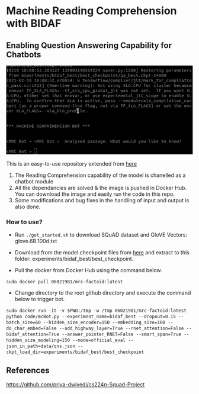# Machine Reading Comprehension with BIDAF 

## Enabling Question Answering Capability for Chatbots


<p align="center">
    <img src="https://github.com/AdroitAnandAI/Question-Answering-MRC-with-AI/blob/main/mcBot.gif">
</p>

This is an easy-to-use repository extended from [here](https://github.com/priya-dwivedi/cs224n-Squad-Project)

1) The Reading Comprehension capability of the model is chanelled as a chatbot module
2) All the dependancies are solved & the image is pushed in Docker Hub. You can download the image and easily run the code in this repo.
3) Some modifications and bug fixes in the handling of input and output is also done.


### How to use?


* Run ```./get_started.sh```  to download SQuAD dataset and GloVE Vectors: glove.6B.100d.txt

* Download from the model checkpoint files from [here](https://drive.google.com/file/d/1E_vMoBNA77a2vVbCKB3K-n5TY80aJtAv/view?usp=sharing) and extract to this folder: experiments/bidaf_best/best_checkpoint. 


* Pull the docker from Docker Hub using the command below.
```
sudo docker pull 06021981/mrc-factoid:latest
```
* Change directory to the root github directory and execute the command below to trigger bot.
```
sudo docker run -it -v $PWD:/tmp -w /tmp 06021981/mrc-factoid:latest python code/mcBot.py --experiment_name=bidaf_best --dropout=0.15 --batch_size=60 --hidden_size_encoder=150 --embedding_size=100 --do_char_embed=False --add_highway_layer=True --rnet_attention=False --bidaf_attention=True --answer_pointer_RNET=False --smart_span=True --hidden_size_modeling=150 --mode=official_eval --json_in_path=data/qns.json --ckpt_load_dir=experiments/bidaf_best/best_checkpoint
```



## References

https://github.com/priya-dwivedi/cs224n-Squad-Project